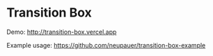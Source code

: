 # Transition Box

Demo: http://transition-box.vercel.app

Example usage: https://github.com/neupauer/transition-box-example
